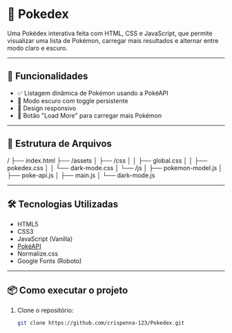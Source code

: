 # 📘 Pokedex

Uma Pokédex interativa feita com HTML, CSS e JavaScript, que permite visualizar uma lista de Pokémon, carregar mais resultados e alternar entre modo claro e escuro.

---

## 🚀 Funcionalidades

- ✅ Listagem dinâmica de Pokémon usando a PokéAPI
- 🌙 Modo escuro com toggle persistente
- 📲 Design responsivo
- 🔁 Botão "Load More" para carregar mais Pokémon

---

## 📂 Estrutura de Arquivos

/
├── index.html
├── /assets
│ ├── /css
│ │ ├── global.css
│ │ ├── pokedex.css
│ │ └── dark-mode.css
│ └── /js
│ ├── pokemon-model.js
│ ├── poke-api.js
│ ├── main.js
│ └── dark-mode.js

---

## 🛠️ Tecnologias Utilizadas

- HTML5
- CSS3
- JavaScript (Vanilla)
- [PokéAPI](https://pokeapi.co/)
- Normalize.css
- Google Fonts (Roboto)

---

## 📦 Como executar o projeto

1. Clone o repositório:
   ```bash
   git clone https://github.com/crispenna-123/Pokedex.git
   ```
